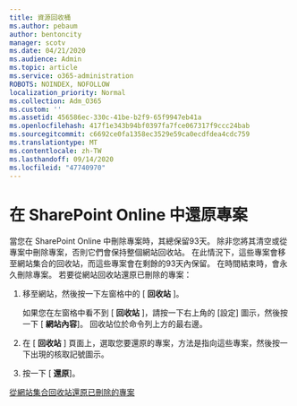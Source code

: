 ```yaml
---
title: 資源回收桶
ms.author: pebaum
author: bentoncity
manager: scotv
ms.date: 04/21/2020
ms.audience: Admin
ms.topic: article
ms.service: o365-administration
ROBOTS: NOINDEX, NOFOLLOW
localization_priority: Normal
ms.collection: Adm_O365
ms.custom: ''
ms.assetid: 456586ec-330c-41be-b2f9-65f9947eb41a
ms.openlocfilehash: 417f1e343b94bf0397fa7fce067317f9ccc24bab
ms.sourcegitcommit: c6692ce0fa1358ec3529e59ca0ecdfdea4cdc759
ms.translationtype: MT
ms.contentlocale: zh-TW
ms.lasthandoff: 09/14/2020
ms.locfileid: "47740970"
---
```

# <a name="restore-items-in-sharepoint-online"></a>在 SharePoint Online 中還原專案

當您在 SharePoint Online 中刪除專案時，其總保留93天。 除非您將其清空或從專案中刪除專案，否則它們會保持整個網站回收站。 在此情況下，這些專案會移至網站集合的回收站，而這些專案會在剩餘的93天內保留。 在時間結束時，會永久刪除專案。 若要從網站回收站還原已刪除的專案：
  
1. 移至網站，然後按一下左窗格中的 [ **回收站** ]。 
    
    如果您在左窗格中看不到 [ **回收站** ]，請按一下右上角的 [設定] 圖示，然後按一下 [ **網站內容**]。 回收站位於命令列上方的最右邊。
    
2. 在 [ **回收站** ] 頁面上，選取您要還原的專案，方法是指向這些專案，然後按一下出現的核取記號圖示。 
    
3. 按一下 [ **還原**]。
    
[從網站集合回收站還原已刪除的專案](https://go.microsoft.com/fwlink/?linkid=866439)
  

